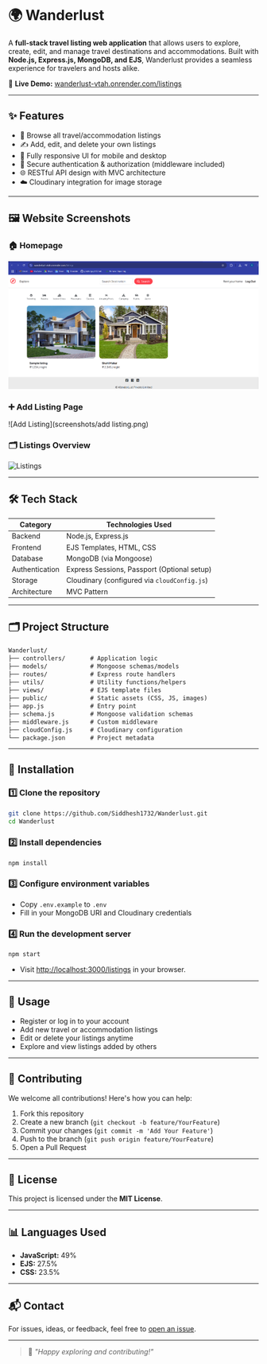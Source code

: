 
# 🌍 Wanderlust

A **full-stack travel listing web application** that allows users to explore, create, edit, and manage travel destinations and accommodations. Built with **Node.js, Express.js, MongoDB, and EJS**, Wanderlust provides a seamless experience for travelers and hosts alike.

🔗 **Live Demo:** [wanderlust-vtah.onrender.com/listings](https://wanderlust-vtah.onrender.com/listings)

---

## ✨ Features

- 🧭 Browse all travel/accommodation listings
- ✍️ Add, edit, and delete your own listings
- 📱 Fully responsive UI for mobile and desktop
- 🔐 Secure authentication & authorization (middleware included)
- 🌐 RESTful API design with MVC architecture
- ☁️ Cloudinary integration for image storage

---

## 🖼 Website Screenshots

### 🏠 Homepage
![Homepage](screenshots/homepage.png)

### ➕ Add Listing Page
![Add Listing](screenshots/add listing.png)

### 🗂 Listings Overview
![Listings](screenshots/listings.png)

---

## 🛠 Tech Stack

| Category     | Technologies Used                 |
|--------------|-----------------------------------|
| Backend      | Node.js, Express.js               |
| Frontend     | EJS Templates, HTML, CSS          |
| Database     | MongoDB (via Mongoose)            |
| Authentication | Express Sessions, Passport (Optional setup) |
| Storage      | Cloudinary (configured via `cloudConfig.js`) |
| Architecture | MVC Pattern                       |

---

## 🗂 Project Structure

```
Wanderlust/
├── controllers/       # Application logic
├── models/            # Mongoose schemas/models
├── routes/            # Express route handlers
├── utils/             # Utility functions/helpers
├── views/             # EJS template files
├── public/            # Static assets (CSS, JS, images)
├── app.js             # Entry point
├── schema.js          # Mongoose validation schemas
├── middleware.js      # Custom middleware
├── cloudConfig.js     # Cloudinary configuration
└── package.json       # Project metadata
```

---

## 🚀 Installation

### 1️⃣ Clone the repository
```bash
git clone https://github.com/Siddhesh1732/Wanderlust.git
cd Wanderlust
```

### 2️⃣ Install dependencies
```bash
npm install
```

### 3️⃣ Configure environment variables
- Copy `.env.example` to `.env`
- Fill in your MongoDB URI and Cloudinary credentials

### 4️⃣ Run the development server
```bash
npm start
```

- Visit [http://localhost:3000/listings](http://localhost:3000/listings) in your browser.

---

## 🧪 Usage

- Register or log in to your account
- Add new travel or accommodation listings
- Edit or delete your listings anytime
- Explore and view listings added by others

---

## 🤝 Contributing

We welcome all contributions! Here's how you can help:

1. Fork this repository
2. Create a new branch (`git checkout -b feature/YourFeature`)
3. Commit your changes (`git commit -m 'Add Your Feature'`)
4. Push to the branch (`git push origin feature/YourFeature`)
5. Open a Pull Request

---

## 🪪 License

This project is licensed under the **MIT License**.

---

## 📊 Languages Used

- **JavaScript:** 49%
- **EJS:** 27.5%
- **CSS:** 23.5%

---

## 📬 Contact

For issues, ideas, or feedback, feel free to [open an issue](https://github.com/Siddhesh1732/Wanderlust/issues).

---

> 🌟 *"Happy exploring and contributing!"*
